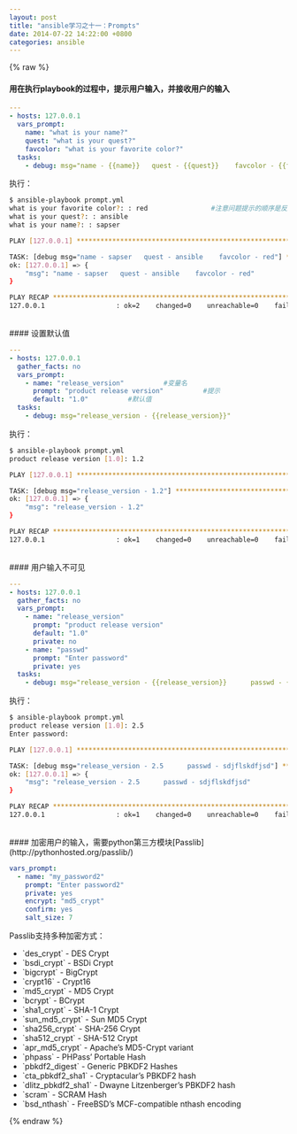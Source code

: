 ```yaml
---
layout: post
title: "ansible学习之十一：Prompts"
date: 2014-07-22 14:22:00 +0800
categories: ansible
---
```


{% raw %}

#### 用在执行playbook的过程中，提示用户输入，并接收用户的输入

```yaml
---
- hosts: 127.0.0.1
  vars_prompt:
    name: "what is your name?"
    quest: "what is your quest?"
    favcolor: "what is your favorite color?"
  tasks:
    - debug: msg="name - {{name}}   quest - {{quest}}    favcolor - {{favcolor}}"
```
执行：

```bash
$ ansible-playbook prompt.yml
what is your favorite color?: : red                #注意问题提示的顺序是反过来的
what is your quest?: : ansible
what is your name?: : sapser

PLAY [127.0.0.1] **************************************************************

TASK: [debug msg="name - sapser   quest - ansible    favcolor - red"] *********
ok: [127.0.0.1] => {
    "msg": "name - sapser   quest - ansible    favcolor - red"
}

PLAY RECAP ********************************************************************
127.0.0.1                  : ok=2    changed=0    unreachable=0    failed=0   
```


<br />
#### 设置默认值

```yaml
---
- hosts: 127.0.0.1
  gather_facts: no
  vars_prompt:
    - name: "release_version"          #变量名
      prompt: "product release version"          #提示
      default: "1.0"          #默认值
  tasks:
    - debug: msg="release_version - {{release_version}}"
```
执行：

```bash
$ ansible-playbook prompt.yml
product release version [1.0]: 1.2 

PLAY [127.0.0.1] **************************************************************

TASK: [debug msg="release_version - 1.2"] *************************************
ok: [127.0.0.1] => {
    "msg": "release_version - 1.2"
}

PLAY RECAP ********************************************************************
127.0.0.1                  : ok=1    changed=0    unreachable=0    failed=0  
```


<br />
#### 用户输入不可见

```yaml
---
- hosts: 127.0.0.1
  gather_facts: no
  vars_prompt:
    - name: "release_version"
      prompt: "product release version"
      default: "1.0"
      private: no
    - name: "passwd"
      prompt: "Enter password"
      private: yes
  tasks:
    - debug: msg="release_version - {{release_version}}      passwd - {{passwd}}"
```
执行：

```bash
$ ansible-playbook prompt.yml
product release version [1.0]: 2.5
Enter password:

PLAY [127.0.0.1] **************************************************************

TASK: [debug msg="release_version - 2.5      passwd - sdjflskdfjsd"] **********
ok: [127.0.0.1] => {
    "msg": "release_version - 2.5      passwd - sdjflskdfjsd"
}

PLAY RECAP ********************************************************************
127.0.0.1                  : ok=1    changed=0    unreachable=0    failed=0   
```


<br />
#### 加密用户的输入，需要python第三方模块[Passlib](http://pythonhosted.org/passlib/)

```yaml
vars_prompt:
  - name: "my_password2"
    prompt: "Enter password2"
    private: yes
    encrypt: "md5_crypt"
    confirm: yes
    salt_size: 7
```
Passlib支持多种加密方式：
<ul>
<li>`des_crypt` - DES Crypt</li>
<li>`bsdi_crypt` - BSDi Crypt</li>
<li>`bigcrypt` - BigCrypt</li>
<li>`crypt16` - Crypt16</li>
<li>`md5_crypt` - MD5 Crypt</li>
<li>`bcrypt` - BCrypt</li>
<li>`sha1_crypt` - SHA-1 Crypt</li>
<li>`sun_md5_crypt` - Sun MD5 Crypt</li>
<li>`sha256_crypt` - SHA-256 Crypt</li>
<li>`sha512_crypt` - SHA-512 Crypt</li>
<li>`apr_md5_crypt` - Apache’s MD5-Crypt variant</li>
<li>`phpass` - PHPass’ Portable Hash</li>
<li>`pbkdf2_digest` - Generic PBKDF2 Hashes</li>
<li>`cta_pbkdf2_sha1` - Cryptacular’s PBKDF2 hash</li>
<li>`dlitz_pbkdf2_sha1` - Dwayne Litzenberger’s PBKDF2 hash</li>
<li>`scram` - SCRAM Hash</li>
<li>`bsd_nthash` - FreeBSD’s MCF-compatible nthash encoding</li>
</ul>

{% endraw %}
